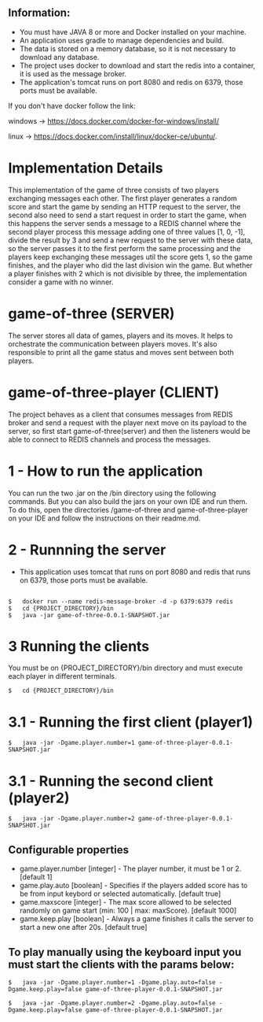 ## Information:

- You must have JAVA 8 or more and Docker installed on your machine.
- An application uses gradle to manage dependencies and build.
- The data is stored on a memory database, so it is not necessary to download any database.
- The project uses docker to download and start the redis into a container, it is used as the message broker.
- The application's tomcat runs on port 8080 and redis on 6379, those ports must be available.
 
If you don't have docker follow the link: 

windows -> https://docs.docker.com/docker-for-windows/install/ 

linux -> https://docs.docker.com/install/linux/docker-ce/ubuntu/.

# Implementation Details

This implementation of the game of three consists of two players exchanging messages each other. The first player generates a random score and 
start the game by sending an HTTP request to the server, the second also need to send a start request in order to start the game, 
when this happens the server sends a message to a REDIS channel where the second player process this message adding one of three 
values [1, 0, -1], divide the result by 3 and send a new request to the server with these data, so the server passes it 
to the first perform the same processing and the players keep exchanging these messages util the score gets 1, so the game finishes,
and the player who did the last division win the game. But whether a player finishes with 2 which is not divisible by three, the implementation 
consider a game with no winner.


# game-of-three (SERVER)

The server stores all data of games, players and its moves. It helps to orchestrate the communication between players moves. 
It's also responsible to print all the game status and moves sent between both players.


# game-of-three-player (CLIENT)

The project behaves as a client that consumes messages from REDIS broker and send a request with the player next move 
on its payload to the server, so first start game-of-three(server) and then the listeners would be able to connect to REDIS channels 
and process the messages.

# 1 - How to run the application

You can run the two .jar on the /bin directory using the following commands. But you can also build the jars on your own IDE
and run them. To do this, open the directories /game-of-three and game-of-three-player on your IDE and follow the instructions 
on their readme.md.

# 2 - Runnning the server

- This application uses tomcat that runs on port 8080 and redis that runs on 6379, those ports must be available.

```

$   docker run --name redis-message-broker -d -p 6379:6379 redis
$   cd {PROJECT_DIRECTORY}/bin
$   java -jar game-of-three-0.0.1-SNAPSHOT.jar

```

# 3 Running the clients

You must be on {PROJECT_DIRECTORY}/bin directory and must execute each player in different terminals.

```
$   cd {PROJECT_DIRECTORY}/bin
```

# 3.1 - Running the first client (player1)

```
$   java -jar -Dgame.player.number=1 game-of-three-player-0.0.1-SNAPSHOT.jar
```

# 3.1 - Running the second client (player2) 

```
$   java -jar -Dgame.player.number=2 game-of-three-player-0.0.1-SNAPSHOT.jar

```

## Configurable properties

- game.player.number [integer] - The player number, it must be 1 or 2. [default 1]
- game.play.auto [boolean] - Specifies if the players added score has to be from input keybord or selected automatically. [default true]
- game.maxscore [integer] - The max score allowed to be selected randomly on game start (min: 100 | max: maxScore). [default 1000]
- game.keep.play [boolean] - Always a game finishes it calls the server to start a new one after 20s. [default true]

## To play manually using the keyboard input you must start the clients with the params below:

```
$   java -jar -Dgame.player.number=1 -Dgame.play.auto=false -Dgame.keep.play=false game-of-three-player-0.0.1-SNAPSHOT.jar

$   java -jar -Dgame.player.number=2 -Dgame.play.auto=false -Dgame.keep.play=false game-of-three-player-0.0.1-SNAPSHOT.jar
```